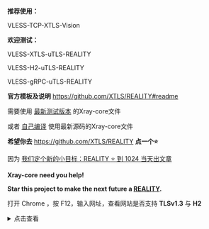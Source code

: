 **推荐使用：** 

VLESS-TCP-XTLS-Vision

**欢迎测试：**

VLESS-XTLS-uTLS-REALITY

VLESS-H2-uTLS-REALITY

VLESS-gRPC-uTLS-REALITY

**官方模板及说明** https://github.com/XTLS/REALITY#readme

需要使用 [最新测试版本](https://github.com/XTLS/Xray-core/actions/workflows/release.yml) 的Xray-core文件

或者 [自己编译](https://github.com/chika0801/Xray-examples/blob/main/VLESS-XTLS-uTLS-REALITY/compile_Xray-core.md) 使用最新源码的Xray-core文件

**希望你去** https://github.com/XTLS/REALITY **点一个:star:**

因为 [我们定个新的小目标：REALITY :star: 到 1024 当天出文章](https://github.com/XTLS/Xray-core/issues/1679#issuecomment-1436520973)

**Xray-core need you help!**

**Star this project to make the next future a [REALITY](https://github.com/XTLS/REALITY).**

打开 Chrome ，按 F12，输入网址，查看网站是否支持 **TLSv1.3** 与 **H2**

<details><summary>点击查看</summary>

![1](https://user-images.githubusercontent.com/88967758/221342263-12c71cca-2d0b-4803-aa19-1270a39bcd71.jpg)

![2](https://user-images.githubusercontent.com/88967758/221342408-28fd48c7-b0b5-48f7-8ec7-8c6dba3f6b1c.jpg)

</details>

